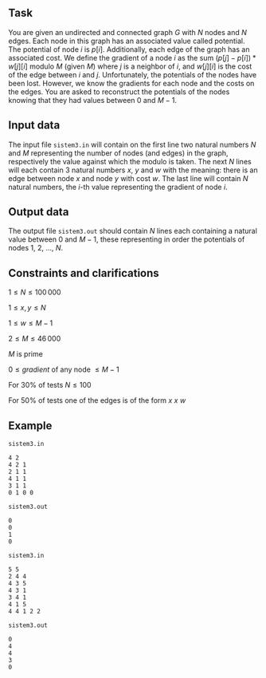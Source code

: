 ## Task

You are given an undirected and connected graph $G$ with $N$ nodes and $N$ edges. Each node in this graph has an associated value called potential. The potential of node $i$ is $p[i]$. Additionally, each edge of the graph has an associated cost. We define the gradient of a node $i$ as the sum $(p[j] - p[i]) * w[j][i]$ modulo $M$ (given $M$) where $j$ is a neighbor of $i$, and $w[j][i]$ is the cost of the edge between $i$ and $j$. Unfortunately, the potentials of the nodes have been lost. However, we know the gradients for each node and the costs on the edges. You are asked to reconstruct the potentials of the nodes knowing that they had values between $0$ and $M - 1$.

## Input data

The input file `sistem3.in` will contain on the first line two natural numbers $N$ and $M$ representing the number of nodes (and edges) in the graph, respectively the value against which the modulo is taken. The next $N$ lines will each contain 3 natural numbers $x$, $y$ and $w$ with the meaning: there is an edge between node $x$ and node $y$ with cost $w$. The last line will contain $N$ natural numbers, the $i$-th value representing the gradient of node $i$.

## Output data

The output file `sistem3.out` should contain $N$ lines each containing a natural value between $0$ and $M - 1$, these representing in order the potentials of nodes $1$, $2$, $\dots$, $N$.

## Constraints and clarifications

$1 \leq N \leq 100\,000$

$1 \leq x, y \leq N$

$1 \leq w \leq M - 1$

$2 \leq M \leq 46\,000$

$M$ is prime

$0 \leq gradient$ of any node $\leq M - 1$

For 30% of tests $N \leq 100$

For 50% of tests one of the edges is of the form $x$ $x$ $w$

## Example

`sistem3.in`

```
4 2
4 2 1
2 1 1
4 1 1
3 1 1
0 1 0 0
```

`sistem3.out`

```
0
0
1
0
```

`sistem3.in`

```
5 5
2 4 4
4 3 5
4 3 1
3 4 1
4 1 5
4 4 1 2 2
```

`sistem3.out`

```
0
4
4
3
0
```